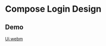 # Compose Login Design

## Demo

[Ui.webm](https://github.com/ZeinabAbdien00/compose-login/assets/105871085/65874bdd-8a46-410d-9c63-0e6427538952)
